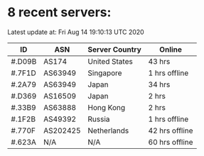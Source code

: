 # 8 recent servers:

Latest update at: Fri Aug 14 19:10:13 UTC 2020

| ID | ASN | Server Country | Online |
| -- | --- | -------------- | ------ |
| #.D09B | AS174 | United States | 43 hrs |
| #.7F1D | AS63949 | Singapore | 1 hrs offline |
| #.2A79 | AS63949 | Japan | 34 hrs |
| #.D369 | AS16509 | Japan | 2 hrs |
| #.33B9 | AS63888 | Hong Kong | 2 hrs |
| #.1F2B | AS49392 | Russia | 1 hrs offline |
| #.770F | AS202425 | Netherlands | 42 hrs offline |
| #.623A | N/A | N/A | 60 hrs offline |

